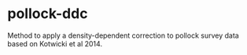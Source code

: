 # pollock-ddc
Method to apply a density-dependent correction to pollock survey data based on Kotwicki et al 2014. 
